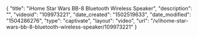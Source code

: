 {
    "title": "iHome Star Wars BB-8 Bluetooth Wireless Speaker",
    "description": "",
    "videoid": "109973221",
    "date_created": "1502519633",
    "date_modified": "1504286276",
    "type": "captivate",
    "layout": "video",
    "url": "\/v\/ihome-star-wars-bb-8-bluetooth-wireless-speaker\/109973221"
}